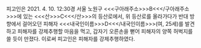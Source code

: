 피고인은 2021. 4. 10. 12:30경 서울 노원구 <<<구아래주소>>>B<<</구아래주소>>>에 있는 <<<산>>>C<<</산>>>의 등산로에서, 위 등산로를 올라가다가 반대 방향에서 걸어오던 피해자 <<<내국인이름>>>D<<</내국인이름>>>(여, 25세)를 발견하고 피해자를 강제추행할 마음을 먹고, 갑자기 오른손을 뻗어 피해자의 양쪽 허벅지를 쓸 듯이 만졌다.
이로써 피고인은 피해자를 강제추행하였다.